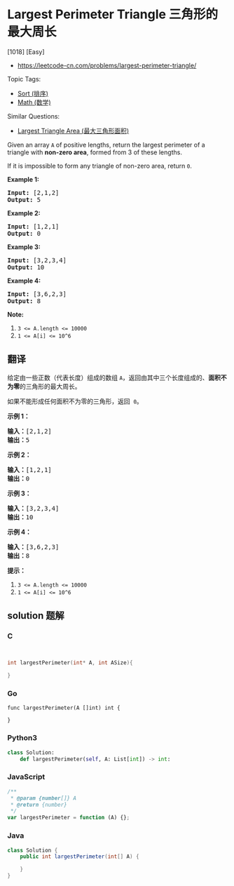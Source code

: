 # Largest Perimeter Triangle 三角形的最大周长

[1018] [Easy]

- https://leetcode-cn.com/problems/largest-perimeter-triangle/

Topic Tags:

- [Sort (排序)](https://leetcode-cn.com/tag/sort/)
- [Math (数学)](https://leetcode-cn.com/tag/math/)

Similar Questions:

- [Largest Triangle Area (最大三角形面积)](https://leetcode-cn.com/problems/largest-triangle-area/)

Given an array `A` of positive lengths, return the largest perimeter of a triangle with **non-zero area**, formed from 3 of these lengths.

If it is impossible to form any triangle of non-zero area, return `0`.

**Example 1:**

<pre><strong>Input: </strong><span id="example-input-1-1">[2,1,2]</span>
<strong>Output: </strong><span id="example-output-1">5</span>
</pre>

**Example 2:**

<pre><strong>Input: </strong><span id="example-input-2-1">[1,2,1]</span>
<strong>Output: </strong><span id="example-output-2">0</span>
</pre>

**Example 3:**

<pre><strong>Input: </strong><span id="example-input-3-1">[3,2,3,4]</span>
<strong>Output: </strong><span id="example-output-3">10</span>
</pre>

**Example 4:**

<pre><strong>Input: </strong><span id="example-input-4-1">[3,6,2,3]</span>
<strong>Output: </strong><span id="example-output-4">8</span>
</pre>

**Note:**

1.  `3 <= A.length <= 10000`
2.  `1 <= A[i] <= 10^6`

## 翻译

给定由一些正数（代表长度）组成的数组 `A`，返回由其中三个长度组成的、**面积不为零**的三角形的最大周长。

如果不能形成任何面积不为零的三角形，返回  `0`。

**示例 1：**

<pre><strong>输入：</strong>[2,1,2]
<strong>输出：</strong>5
</pre>

**示例 2：**

<pre><strong>输入：</strong>[1,2,1]
<strong>输出：</strong>0
</pre>

**示例 3：**

<pre><strong>输入：</strong>[3,2,3,4]
<strong>输出：</strong>10
</pre>

**示例 4：**

<pre><strong>输入：</strong>[3,6,2,3]
<strong>输出：</strong>8
</pre>

**提示：**

1.  `3 <= A.length <= 10000`
2.  `1 <= A[i] <= 10^6`

## solution 题解

### C

```c


int largestPerimeter(int* A, int ASize){

}


```

### Go

```golang
func largestPerimeter(A []int) int {

}
```

### Python3

```python
class Solution:
    def largestPerimeter(self, A: List[int]) -> int:

```

### JavaScript

```javascript
/**
 * @param {number[]} A
 * @return {number}
 */
var largestPerimeter = function (A) {};
```

### Java

```java
class Solution {
    public int largestPerimeter(int[] A) {

    }
}
```
